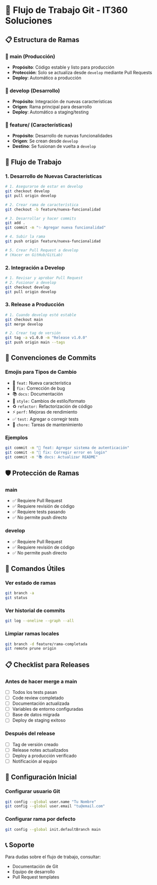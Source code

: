 # 🚀 Flujo de Trabajo Git - IT360 Soluciones

## 📋 Estructura de Ramas

### 🌟 **main** (Producción)
- **Propósito**: Código estable y listo para producción
- **Protección**: Solo se actualiza desde `develop` mediante Pull Requests
- **Deploy**: Automático a producción

### 🔧 **develop** (Desarrollo)
- **Propósito**: Integración de nuevas características
- **Origen**: Rama principal para desarrollo
- **Deploy**: Automático a staging/testing

### 🌿 **feature/** (Características)
- **Propósito**: Desarrollo de nuevas funcionalidades
- **Origen**: Se crean desde `develop`
- **Destino**: Se fusionan de vuelta a `develop`

## 🔄 Flujo de Trabajo

### 1. Desarrollo de Nuevas Características

```bash
# 1. Asegurarse de estar en develop
git checkout develop
git pull origin develop

# 2. Crear rama de característica
git checkout -b feature/nueva-funcionalidad

# 3. Desarrollar y hacer commits
git add .
git commit -m "✨ Agregar nueva funcionalidad"

# 4. Subir la rama
git push origin feature/nueva-funcionalidad

# 5. Crear Pull Request a develop
# (Hacer en GitHub/GitLab)
```

### 2. Integración a Develop

```bash
# 1. Revisar y aprobar Pull Request
# 2. Fusionar a develop
git checkout develop
git pull origin develop
```

### 3. Release a Producción

```bash
# 1. Cuando develop esté estable
git checkout main
git merge develop

# 2. Crear tag de versión
git tag -a v1.0.0 -m "Release v1.0.0"
git push origin main --tags
```

## 📝 Convenciones de Commits

### Emojis para Tipos de Cambio
- 🎉 `feat:` Nueva característica
- 🐛 `fix:` Corrección de bug
- 📚 `docs:` Documentación
- 🎨 `style:` Cambios de estilo/formato
- ♻️ `refactor:` Refactorización de código
- ⚡ `perf:` Mejoras de rendimiento
- ✅ `test:` Agregar o corregir tests
- 🔧 `chore:` Tareas de mantenimiento

### Ejemplos
```bash
git commit -m "🎉 feat: Agregar sistema de autenticación"
git commit -m "🐛 fix: Corregir error en login"
git commit -m "📚 docs: Actualizar README"
```

## 🛡️ Protección de Ramas

### main
- ✅ Requiere Pull Request
- ✅ Requiere revisión de código
- ✅ Requiere tests pasando
- ✅ No permite push directo

### develop
- ✅ Requiere Pull Request
- ✅ Requiere revisión de código
- ✅ No permite push directo

## 🚀 Comandos Útiles

### Ver estado de ramas
```bash
git branch -a
git status
```

### Ver historial de commits
```bash
git log --oneline --graph --all
```

### Limpiar ramas locales
```bash
git branch -d feature/rama-completada
git remote prune origin
```

## 📋 Checklist para Releases

### Antes de hacer merge a main
- [ ] Todos los tests pasan
- [ ] Code review completado
- [ ] Documentación actualizada
- [ ] Variables de entorno configuradas
- [ ] Base de datos migrada
- [ ] Deploy de staging exitoso

### Después del release
- [ ] Tag de versión creado
- [ ] Release notes actualizados
- [ ] Deploy a producción verificado
- [ ] Notificación al equipo

## 🔧 Configuración Inicial

### Configurar usuario Git
```bash
git config --global user.name "Tu Nombre"
git config --global user.email "tu@email.com"
```

### Configurar rama por defecto
```bash
git config --global init.defaultBranch main
```

## 📞 Soporte

Para dudas sobre el flujo de trabajo, consultar:
- Documentación de Git
- Equipo de desarrollo
- Pull Request templates 